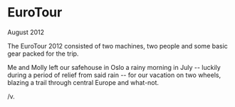 EuroTour
========
August 2012

The EuroTour 2012 consisted of two machines, two people and some basic gear packed for the trip. 

Me and Molly left our safehouse in Oslo a rainy morning in July -- luckily during a period of 
relief from said rain -- for our vacation on two wheels, blazing a trail through central Europe and what-not.

/v.